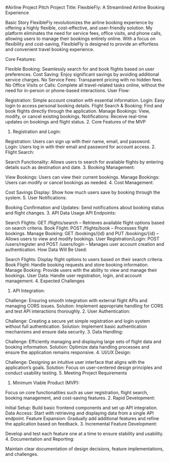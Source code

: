 #Airline Project Pitch
Project Title:
FlexibleFly: A Streamlined Airline Booking Experience

Basic Story
FlexibleFly revolutionizes the airline booking experience by offering a highly flexible, cost-effective, and user-friendly solution. My platform eliminates the need for service fees, office visits, and phone calls, allowing users to manage their bookings entirely online. With a focus on flexibility and cost-saving, FlexibleFly is designed to provide an effortless and convenient travel booking experience.

Core Features:

Flexible Booking: Seamlessly search for and book flights based on user preferences.
Cost Saving: Enjoy significant savings by avoiding additional service charges.
No Service Fees: Transparent pricing with no hidden fees.
No Office Visits or Calls: Complete all travel-related tasks online, without the need for in-person or phone-based interactions.
User Flow:

Registration: Simple account creation with essential information.
Login: Easy login to access personal booking details.
Flight Search & Booking: Find and book flights directly through the application.
Manage Bookings: View, modify, or cancel existing bookings.
Notifications: Receive real-time updates on bookings and flight status.
2. Core Features of the MVP
1. Registration and Login:

Registration: Users can sign up with their name, email, and password.
Login: Users log in with their email and password for account access.
2. Flight Search:

Search Functionality: Allows users to search for available flights by entering details such as destination and date.
3. Booking Management:

View Bookings: Users can view their current bookings.
Manage Bookings: Users can modify or cancel bookings as needed.
4. Cost Management:

Cost Savings Display: Show how much users save by booking through the system.
5. User Notifications:

Booking Confirmation and Updates: Send notifications about booking status and flight changes.
3. API Data Usage
API Endpoints:

Search Flights: GET /flights/search – Retrieves available flight options based on search criteria.
Book Flight: POST /flights/book – Processes flight bookings.
Manage Booking: GET /bookings/{id} and PUT /bookings/{id} – Allows users to view and modify bookings.
User Registration/Login: POST /users/register and POST /users/login – Manages user account creation and authentication.
How Data Will Be Used:

Search Flights: Display flight options to users based on their search criteria.
Book Flight: Handle booking requests and store booking information.
Manage Booking: Provide users with the ability to view and manage their bookings.
User Data: Handle user registration, login, and account management.
4. Expected Challenges
1. API Integration:

Challenge: Ensuring smooth integration with external flight APIs and managing CORS issues.
Solution: Implement appropriate handling for CORS and test API interactions thoroughly.
2. User Authentication:

Challenge: Creating a secure yet simple registration and login system without full authentication.
Solution: Implement basic authentication mechanisms and ensure data security.
3. Data Handling:

Challenge: Efficiently managing and displaying large sets of flight data and booking information.
Solution: Optimize data handling processes and ensure the application remains responsive.
4. UI/UX Design:

Challenge: Designing an intuitive user interface that aligns with the application’s goals.
Solution: Focus on user-centered design principles and conduct usability testing.
5. Meeting Project Requirements
1. Minimum Viable Product (MVP):

Focus on core functionalities such as user registration, flight search, booking management, and cost-saving features.
2. Rapid Development:

Initial Setup: Build basic frontend components and set up API integration.
Data Access: Start with retrieving and displaying data from a single API endpoint.
Feature Expansion: Gradually add additional features and refine the application based on feedback.
3. Incremental Feature Development:

Develop and test each feature one at a time to ensure stability and usability.
4. Documentation and Reporting:

Maintain clear documentation of design decisions, feature implementations, and challenges.












